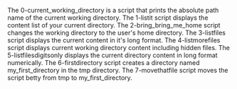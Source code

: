 The 0-current_working_directory is a script that prints the absolute path name of the current working directory.
The 1-listit script displays the content list of your current directory.
The 2-bring_bring_me_home script changes the working directory to the user's home directory.
The 3-listfiles script displays the current content in it's long format.
The 4-listmorefiles script displays current working directory content including hidden files.
The 5-listfilesdigitsonly displays the current directory content in long format numerically.
The 6-firstdirectory script creates a directory named my_first_directory in the tmp directory.
The 7-movethatfile script moves the script betty from tmp to my_first_directory.
